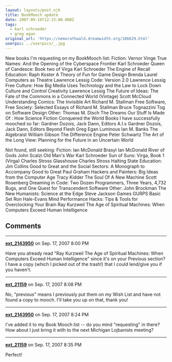 ```yaml
---
layout: layouts/post.njk
title: BookMooch update
date: 2007-09-16T12:15:00.000Z
tags: 
  - karl schroeder
  - greg egan
original_url: 'https://nemorathwald.dreamwidth.org/186629.html'
userpic: ../userpics/_.jpg
---
```

New books I'm requesting on my BookMooch list: Fiction: Vernor Vinge True Names: And the Opening of the Cyberspace Frontier Karl Schroeder Queen of Candesce: Book two of Virga Karl Schroeder The Engine of Recall Education: Raph Koster A Theory of Fun for Game Design Brenda Laurel Computers as Theatre Lawrence Lessig Code: Version 2.0 Lawrence Lessig Free Culture: How Big Media Uses Technology and the Law to Lock Down Culture and Control Creativity Lawrence Lessig The Future of Ideas: The Fate of the Commons in a Connected World (Vintage) Scott McCloud Understanding Comics: The Invisible Art Richard M. Stallman Free Software, Free Society: Selected Essays of Richard M. Stallman Bruce Tognazzini Tog on Software Design Other: Thomas M. Disch The Dreams Our Stuff Is Made Of : How Science Fiction Conquered the World Books I have successfully mooched so far: Gardner Dozois, Jack Dann, Editors A.I.s Gardner Dozois, Jack Dann, Editors Beyond Flesh Greg Egan Luminous Ian M. Banks The Algebraist William Gibson The Difference Engine Peter Schwartz The Art of the Long View: Planning for the Future in an Uncertain World

Not found, still seeking: Fiction: Ian McDonald Brasyl Ian McDonald River of Gods John Scalzi Old Man's War Karl Schroeder Sun of Suns: Virga, Book 1 (Virga) Charles Stross Glasshouse Charles Stross Halting State Education: Jim Collins Good to Great and the Social Sectors: A Monograph to Accompany Good to Great Paul Graham Hackers and Painters: Big Ideas from the Computer Age Tracy Kidder The Soul Of A New Machine Scott Rosenberg Dreaming in Code: Two Dozen Programmers, Three Years, 4,732 Bugs, and One Quest for Transcendent Software Other: John Brockman The New Humanists: Science at the Edge Steve Jackson Games GURPS Basic Set Ron Hale-Evans Mind Performance Hacks: Tips & Tools for Overclocking Your Brain Ray Kurzweil The Age of Spiritual Machines: When Computers Exceed Human Intelligence

## Comments

---

**[ext_2143950](https://www.dreamwidth.org/users/ext_2143950)** on Sep. 17, 2007 8:00 PM

Have you already read "Ray Kurzweil The Age of Spiritual Machines: When Computers Exceed Human Intelligence" since it's on your Previous section? I have a copy (which I picked out of the trash!) that I could lend/give you if you haven't.

---

**[ext_21159](https://www.dreamwidth.org/users/ext_21159)** on Sep. 17, 2007 8:08 PM

No, "previous" means I previously put them on my Wish List and have not found a copy to mooch. I'll take you up on that, thank you!

---

**[ext_2143950](https://www.dreamwidth.org/users/ext_2143950)** on Sep. 17, 2007 8:24 PM

I've added it to my Book Mooch list -- do you mind "requesting" in there? How about I just bring it with to the next Michigan Lojbanists meeting?

---

**[ext_21159](https://www.dreamwidth.org/users/ext_21159)** on Sep. 17, 2007 8:35 PM

Perfect!
